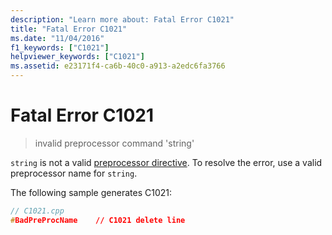 ```yaml
---
description: "Learn more about: Fatal Error C1021"
title: "Fatal Error C1021"
ms.date: "11/04/2016"
f1_keywords: ["C1021"]
helpviewer_keywords: ["C1021"]
ms.assetid: e23171f4-ca6b-40c0-a913-a2edc6fa3766
---
```

# Fatal Error C1021

> invalid preprocessor command 'string'

`string` is not a valid [preprocessor directive](../../preprocessor/preprocessor-directives.md). To resolve the error, use a valid preprocessor name for `string`.

The following sample generates C1021:

```cpp
// C1021.cpp
#BadPreProcName    // C1021 delete line
```
